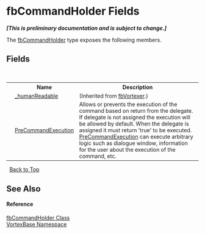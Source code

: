 # fbCommandHolder Fields
 _**\[This is preliminary documentation and is subject to change.\]**_

The <a href="T_VortexBase_fbCommandHolder.md">fbCommandHolder</a> type exposes the following members.


## Fields
&nbsp;<table><tr><th></th><th>Name</th><th>Description</th></tr><tr><td>![Protected field](media/protfield.gif "Protected field")</td><td><a href="F_VortexBase_fbVortexer__humanReadable.md">_humanReadable</a></td><td> (Inherited from <a href="T_VortexBase_fbVortexer.md">fbVortexer</a>.)</td></tr><tr><td>![Public field](media/pubfield.gif "Public field")</td><td><a href="F_VortexBase_fbCommandHolder_PreCommandExecution.md">PreCommandExecution</a></td><td>
Allows or prevents the execution of the command based on return from the delegate. If delegate is not assigned the execution will be allowed by default. When the delegate is assigned it must return 'true' to be executed. <a href="F_VortexBase_fbCommandHolder_PreCommandExecution.md">PreCommandExecution</a> can execute arbitrary logic such as dialogue window, information for the user about the execution of the command, etc.</td></tr></table>&nbsp;
<a href="#fbcommandholder-fields">Back to Top</a>

## See Also


#### Reference
<a href="T_VortexBase_fbCommandHolder.md">fbCommandHolder Class</a><br /><a href="N_VortexBase.md">VortexBase Namespace</a><br />